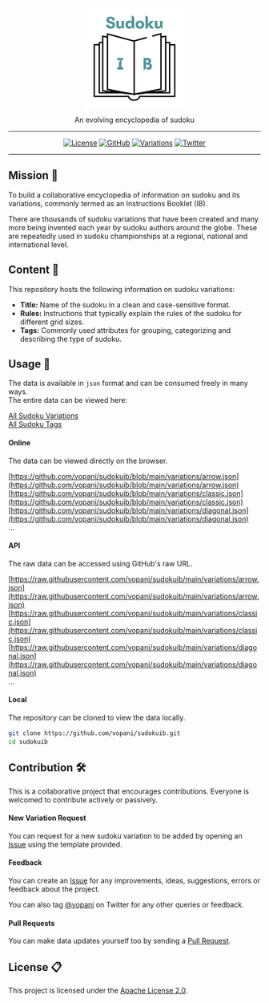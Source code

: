 <div align='center'>

<img src='images/logo_200_x_200.png'>
<br>

An evolving encyclopedia of sudoku

---

[![License](https://img.shields.io/badge/license-Apache%202.0-blue.svg?logo=apache)](https://github.com/vopani/sudokuib/blob/master/LICENSE)
[![GitHub](https://img.shields.io/github/stars/vopani/sudokuib?color=yellowgreen&logo=github)](https://github.com/vopani/sudokuib)
[![Variations](https://shields.io/endpoint?url=https://raw.githubusercontent.com/vopani/sudokuib/main/badge.json&logo=square)](https://github.com/vopani/sudokuib/tree/main/variations)
[![Twitter](https://img.shields.io/twitter/follow/vopani)](https://twitter.com/vopani)

---

</div>

## Mission 🚀
To build a collaborative encyclopedia of information on sudoku and its variations, commonly termed as an Instructions Booklet (IB).

There are thousands of sudoku variations that have been created and many more being invented each year by sudoku authors around the globe. These are repeatedly used in sudoku championships at a regional, national and international level.

## Content 📂
This repository hosts the following information on sudoku variations:

* **Title:** Name of the sudoku in a clean and case-sensitive format.
* **Rules:** Instructions that typically explain the rules of the sudoku for different grid sizes.
* **Tags:** Commonly used attributes for grouping, categorizing and describing the type of sudoku.

## Usage 📖
The data is available in `json` format and can be consumed freely in many ways.   
The entire data can be viewed here:

[All Sudoku Variations](https://github.com/vopani/sudokuib/blob/main/variations)   
[All Sudoku Tags](https://github.com/vopani/sudokuib/blob/main/tags)   

#### Online
The data can be viewed directly on the browser.   

[https://github.com/vopani/sudokuib/blob/main/variations/arrow.json](https://github.com/vopani/sudokuib/blob/main/variations/arrow.json)   
[https://github.com/vopani/sudokuib/blob/main/variations/classic.json](https://github.com/vopani/sudokuib/blob/main/variations/classic.json)   
[https://github.com/vopani/sudokuib/blob/main/variations/diagonal.json](https://github.com/vopani/sudokuib/blob/main/variations/diagonal.json)   
...

#### API
The raw data can be accessed using GitHub's raw URL.

[https://raw.githubusercontent.com/vopani/sudokuib/main/variations/arrow.json](https://raw.githubusercontent.com/vopani/sudokuib/main/variations/arrow.json)   
[https://raw.githubusercontent.com/vopani/sudokuib/main/variations/classic.json](https://raw.githubusercontent.com/vopani/sudokuib/main/variations/classic.json)   
[https://raw.githubusercontent.com/vopani/sudokuib/main/variations/diagonal.json](https://raw.githubusercontent.com/vopani/sudokuib/main/variations/diagonal.json)   
...

#### Local
The repository can be cloned to view the data locally.

```bash
git clone https://github.com/vopani/sudokuib.git
cd sudokuib
```

## Contribution 🛠️
This is a collaborative project that encourages contributions. Everyone is welcomed to contribute actively or passively.

#### New Variation Request
You can request for a new sudoku variation to be added by opening an [Issue](https://github.com/vopani/sudokuib/issues) using the template provided.

#### Feedback
You can create an [Issue](https://github.com/vopani/sudokuib/issues) for any improvements, ideas, suggestions, errors or feedback about the project.

You can also tag [@vopani](https://twitter.com/vopani) on Twitter for any other queries or feedback.

#### Pull Requests
You can make data updates yourself too by sending a [Pull Request](https://github.com/vopani/sudokuib/pulls).

## License 📋
This project is licensed under the [Apache License 2.0](https://github.com/vopani/sudokuib/blob/main/LICENSE).
